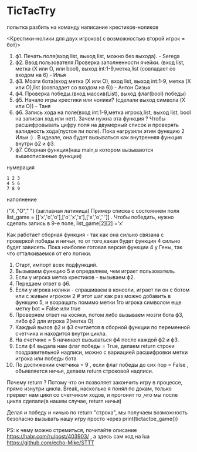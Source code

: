 # TicTacTry
попытка разбить на команду написание крестиков-ноликов

<Крестики-нолики для двух игроков( с возможностью второй игрок = бот)>
1) ф1. Печать поля(вход list, выход list, можно без выхода). - Serega
2) ф2. Ввод пользователя.Проверка заполненности ячейки. (вход list, метка (X или О, или bool), выход int:1-9,метка,list (совпадает со входом на 6)  - Илья 
3) ф3. Мозги бота(вход метка (X или О), вход list,  выход int:1-9, метка (X или О),list (совпадает со входом на 6)) - Антон Сизых
4) ф4. Проверка победы.(вход массив(List), выход флаг(bool) победы)  
5) ф5. Начало игры крестики или нолики? (сделали выход символа (X или О))   - Таня
6) ф6. Запись хода на поле(вход int:1-9,метка игрока,list,  выход list, bool на записан ход или нет). Зачем нужна эта функция ? Чтобы расшифровывать цифру поля на двумерный список и проверять валидность хода(пустое ли поле). Пока нагрузили этим  функцию 2 Ильи :) . В идеале, она будет вызываться как внутренняя функция внутри ф2 и ф3.
7) ф7. Сборная функция(наш main,в котором вызываются  вышеописанные функции)

нумерация  

    1 2 3
    4 5 6
    7 8 9
наполнение

  ("X ,"O"," ") (заглавная латиница)
  Пример списка с состоянием поля list_game = [['x','o','o'],['o','x','x'],['x','o',' ']] . Чтобы победить, нужно сделать запись в 9-е поле, list_game[2][2] ='x'
  
  
  Как работает сборная функция - так как она сильно связана с проверкой победы и ничьи, то от того,какая будет функция 4 сильно будет зависеть. Пока наиболее готовая версия функции 4 у Гены, так что отталкиваемся от его логики.
  
 1) Старт, импорт всех подфункций.
 2) Вызываем функцию 5 и определяем, чем играет пользователь.
 3) Если у игрока метка крестиков - вызываем ф2.
 4) Передаем ответ в ф6.
 5) Если у игрока нолики - спрашиваем в консоли, играет ли он с ботом или с живым игроком 2    # этот шаг как раз можно добавить в функцию 5, и возращать помимо метки 1го игрока символом еще метку bot = False или true
 6) Проверяем ответ на косяки, потом либо вызываем мозги бота ф3, либо ф2 для игрока 2(метка O)
 7) Каждый вызов ф2 и ф3 считается в сборной функции по переменной счетчика и находится внутри цикла.
 8) На счетчике = 5 начинает вызываться ф4  после каждой ф2 и ф3.
 9) Если ф4 выдала нам флаг победы = True, делаем return строки поздравительной надписи, можно с вариацией расшифровки метки игрока или победы бота
 10) По достижении счетчика = 9 , если флаг победы до сих пор = False , объявляется ничья, делаем return строковой надписи.
  
 Почему return ? Потому что он позволяет закончить игру в процессе, прямо изнутри цикла. Break, насколько я понял по докам, только прервет нам цикл со счетчиком ходов, и прогонит то ,что мы после цикла сделали(в нашем случае, return ничья)
 
  Делая и победу и ничью по return "строка", мы получаем возможность безопасно вызывать нашу игру просто через print(tictactoe_game()) 
  

PS: к чему можно стремиться, почитайте описание https://habr.com/ru/post/403903/ , а здесь сам код на lua https://github.com/echo-Mike/STTT
